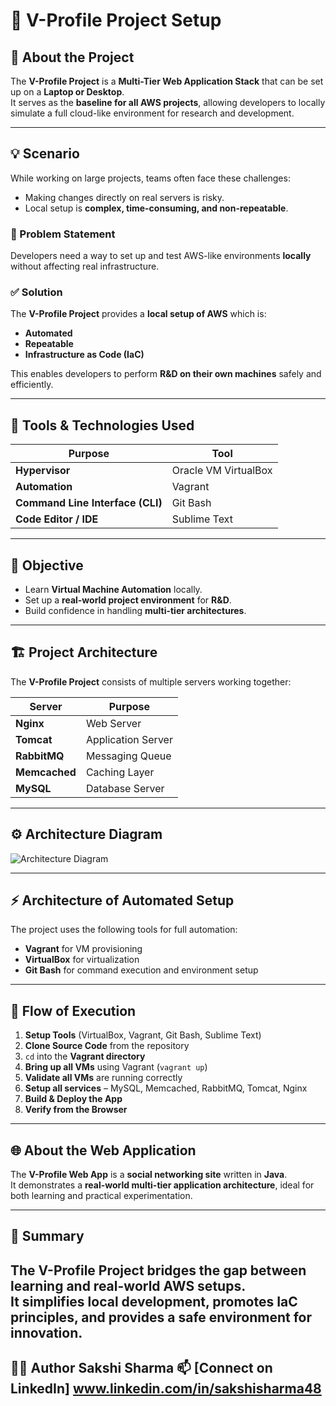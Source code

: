 # 🧩 V-Profile Project Setup

## 📘 About the Project
The **V-Profile Project** is a **Multi-Tier Web Application Stack** that can be set up on a **Laptop or Desktop**.  
It serves as the **baseline for all AWS projects**, allowing developers to locally simulate a full cloud-like environment for research and development.

---

## 💡 Scenario
While working on large projects, teams often face these challenges:
- Making changes directly on real servers is risky.  
- Local setup is **complex, time-consuming, and non-repeatable**.

### 🧠 Problem Statement
Developers need a way to set up and test AWS-like environments **locally** without affecting real infrastructure.

### ✅ Solution
The **V-Profile Project** provides a **local setup of AWS** which is:
- **Automated**
- **Repeatable**
- **Infrastructure as Code (IaC)**

This enables developers to perform **R&D on their own machines** safely and efficiently.

---

## 🧰 Tools & Technologies Used
| Purpose | Tool |
|----------|------|
| **Hypervisor** | Oracle VM VirtualBox |
| **Automation** | Vagrant |
| **Command Line Interface (CLI)** | Git Bash |
| **Code Editor / IDE** | Sublime Text |

---

## 🎯 Objective
- Learn **Virtual Machine Automation** locally.  
- Set up a **real-world project environment** for **R&D**.  
- Build confidence in handling **multi-tier architectures**.

---

## 🏗️ Project Architecture
The **V-Profile Project** consists of multiple servers working together:

| Server | Purpose |
|---------|----------|
| **Nginx** | Web Server |
| **Tomcat** | Application Server |
| **RabbitMQ** | Messaging Queue |
| **Memcached** | Caching Layer |
| **MySQL** | Database Server |

---

## ⚙️ Architecture Diagram
![Architecture Diagram](Replace_with_your_image_link_here)

---

## ⚡ Architecture of Automated Setup
The project uses the following tools for full automation:
- **Vagrant** for VM provisioning  
- **VirtualBox** for virtualization  
- **Git Bash** for command execution and environment setup  

---

## 🚀 Flow of Execution
1. **Setup Tools** (VirtualBox, Vagrant, Git Bash, Sublime Text)  
2. **Clone Source Code** from the repository  
3. `cd` into the **Vagrant directory**  
4. **Bring up all VMs** using Vagrant (`vagrant up`)  
5. **Validate all VMs** are running correctly  
6. **Setup all services** – MySQL, Memcached, RabbitMQ, Tomcat, Nginx  
7. **Build & Deploy the App**  
8. **Verify from the Browser**

---

## 🌐 About the Web Application
The **V-Profile Web App** is a **social networking site** written in **Java**.  
It demonstrates a **real-world multi-tier application architecture**, ideal for both learning and practical experimentation.

---

## 🧠 Summary
The **V-Profile Project** bridges the gap between learning and real-world AWS setups.  
It simplifies **local development**, promotes **IaC principles**, and provides a **safe environment** for innovation.
---

## 🧑‍💻 Author **Sakshi Sharma** 📫 [Connect on LinkedIn] www.linkedin.com/in/sakshisharma48
